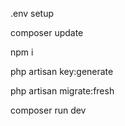 .env setup

composer update

npm i

php artisan key:generate

php artisan migrate:fresh

composer run dev
